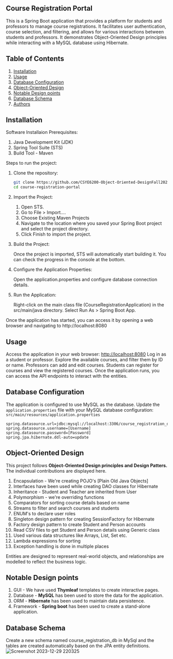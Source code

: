 ## Course Registration Portal
This is a Spring Boot application that provides a platform for students and professors to manage course registrations. It facilitates user authentication, course selection, and filtering, and allows for various interactions between students and professors. It demonstrates Object-Oriented Design principles while interacting with a MySQL database using Hibernate.

## Table of Contents

1. [Installation](#installation)
2. [Usage](#usage)
3. [Database Configuration](#database-configuration)
4. [Object-Oriented Design](#object-oriented-design)
5. [Notable Design points](#notable-design-points)
6. [Database Schema](#database-schema)
7. [Authors](#authors)

## Installation

Software Installaion Prerequisites:

1. Java Development Kit (JDK)
2. Spring Tool Suite (STS)
3. Build Tool - Maven

Steps to run the project:

1. Clone the repository:

	```bash
	git clone https://github.com/CSYE6200-Object-Oriented-DesignFall2023/final-project-final-group-10.git
	cd course-registration-portal
	 ```
2. Import the Project:

	1. Open STS.
	2. Go to File > Import....
	3. Choose Existing Maven Projects
	4. Navigate to the location where you saved your Spring Boot project and select the project directory.
	5. Click Finish to import the project.

3. Build the Project:

	Once the project is imported, STS will automatically start building it. You can check the progress in the console at the bottom.

4. Configure the Application Properties:

	Open the application.properties and configure database connection details.

5. Run the Application:

	Right-click on the main class file (CourseRegistrationApplication) in the src/main/java directory.
	Select Run As > Spring Boot App.

Once the application has started, you can access it by opening a web browser and navigating to http://localhost:8080

## Usage

Access the application in your web browser: [http://localhost:8080](http://localhost:8080/courseRegistration/)
Log in as a student or professor.
Explore the available courses, and filter them by ID or name.
Professors can add and edit courses.
Students can register for courses and view the registered courses.
Once the application runs, you can access the API endpoints to interact with the entities.

## Database Configuration

The application is configured to use MySQL as the database.
Update the `application.properties` file with your MySQL database configuration:
`src/main/resources/application.properties`
```
spring.datasource.url=jdbc:mysql://localhost:3306/course_registration_db
spring.datasource.username=[Username]
spring.datasource.password=[Password]
spring.jpa.hibernate.ddl-auto=update
```
## Object-Oriented Design

This project follows **Object-Oriented Design principles and Design Patters.**
The individual contributions are displayed here.

1. Encapsulation - We're creating POJO's [Plain Old Java Objects]
2. Interfaces have been used while creating DAO classes for Hibernate
3. Inheritance - Student and Teacher are inherited from User
4. Polymorphism - we're overriding functions
5. Comparators for sorting course details based on name
6. Streams to filter and search courses and students
7. ENUM's to declare user roles
8. Singleton design pattern for creating SessionFactory for Hibernate
9. Factory design pattern to create Student and Person accounts
10. Read CSV files to get Student and Person details using Generic class
11. Used various data structures like Arrays, List, Set etc.
12. Lambda expressions for sorting
13. Exception handling is done in multiple places
	
 Entities are designed to represent real-world objects, and relationships are modelled to reflect the business logic.
 
 ## Notable Design points
 
1. GUI - We have used **Thymleaf** templates to create interactive pages.
2. Database - **MySQL** has been used to store the data for the application.
3. ORM - **Hibernate** has been used to maintain data persistence.
4. Framework  - **Spring boot** has been used to create a stand-alone application.
 
 ## Database Schema

Create a new schema named course_registration_db in MySql and the tables are created automatically based on the JPA entity definitions.
![Screenshot 2023-12-29 220325](https://github.com/srishtirai/OOD-Final/assets/44725079/65b67ff5-e835-4e71-bc5a-c4709e63eeba)
